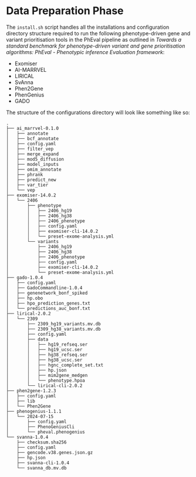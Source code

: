 # Data Preparation Phase

The `install.sh` script handles all the installations and configuration directory structure required to run the following phenotype-driven gene and variant prioritisation tools in the PhEval pipeline as outlined in _Towards a standard benchmark for phenotype-driven variant and gene prioritisation algorithms: PhEval - Phenotypic inference Evaluation framework_:

* Exomiser
* AI-MARRVEL
* LIRICAL
* SvAnna
* Phen2Gene
* PhenGenius
* GADO

The structure of the configurations directory will look like something like so:

```tree
.
├── ai_marrvel-0.1.0
│   ├── annotate 
│   ├── bcf_annotate 
│   ├── config.yaml
│   ├── filter_vep 
│   ├── merge_expand 
│   ├── mod5_diffusion 
│   ├── model_inputs 
│   ├── omim_annotate 
│   ├── phrank 
│   ├── predict_new 
│   ├── var_tier 
│   └── vep 
├── exomiser-14.0.2
│   └── 2406
│       ├── phenotype
│       │   ├── 2406_hg19 
│       │   ├── 2406_hg38 
│       │   ├── 2406_phenotype 
│       │   ├── config.yaml
│       │   ├── exomiser-cli-14.0.2
│       │   └── preset-exome-analysis.yml
│       └── variants
│           ├── 2406_hg19 
│           ├── 2406_hg38 
│           ├── 2406_phenotype 
│           ├── config.yaml
│           ├── exomiser-cli-14.0.2
│           └── preset-exome-analysis.yml
├── gado-1.0.4
│   ├── config.yaml
│   ├── GadoCommandline-1.0.4
│   ├── genenetwork_bonf_spiked
│   ├── hp.obo
│   ├── hpo_prediction_genes.txt
│   └── predictions_auc_bonf.txt
├── lirical-2.0.2
│   └── 2309
│       ├── 2309_hg19_variants.mv.db 
│       ├── 2309_hg38_variants.mv.db 
│       ├── config.yaml
│       ├── data
│       │   ├── hg19_refseq.ser
│       │   ├── hg19_ucsc.ser
│       │   ├── hg38_refseq.ser
│       │   ├── hg38_ucsc.ser
│       │   ├── hgnc_complete_set.txt
│       │   ├── hp.json
│       │   ├── mim2gene_medgen
│       │   └── phenotype.hpoa
│       └── lirical-cli-2.0.2
├── phen2gene-1.2.3
│   ├── config.yaml
│   ├── lib
│   └── Phen2Gene
├── phenogenius-1.1.1
│   └── 2024-07-15
│       ├── config.yaml
│       ├── PhenoGeniusCli
│       └── pheval.phenogenius
└── svanna-1.0.4
    ├── checksum.sha256
    ├── config.yaml
    ├── gencode.v38.genes.json.gz
    ├── hp.json
    ├── svanna-cli-1.0.4
    └── svanna_db.mv.db

```
